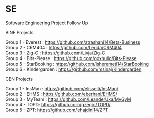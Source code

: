 # SE
Software Engineering Project Follow Up

BINF Projects

Group 1 - Everest : https://github.com/atrashani14/Beta-Business <br />
Group 2 - CRM404 : https://github.com/Lerida/CRM404 <br />
Group 3 - Zig-C : https://github.com/Livja/Zig-C <br />
Group 4 - Bits-Please : https://github.com/ooxhulio/Bits-Please <br />
Group 5 - StarBooking : https://github.com/lsheremeti14/StarBooking <br />
Group 6 - Kindergarden : https://github.com/msinaj/Kindergarden <br />


CEN Projects

Group 1 - InsMan : https://github.com/elisseiti/InsMan/ <br/>
Group 2 - EHMS : https://github.com/eberhani/EHMS/ <br/>
Group 3 - MyTeam : https://github.com/LeanderUka/MyGyM <br/>
Group 4 - TOPD: https://github.com/gzeqiri/TOPD/ </br>
Group 5 - ZPT: https://github.com/ehajdini14/ZPT <br />

